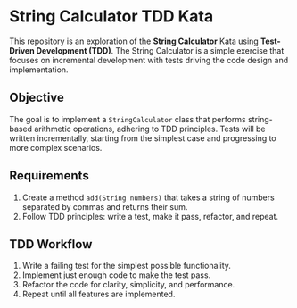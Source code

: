# String Calculator TDD Kata

This repository is an exploration of the **String Calculator** Kata using **Test-Driven Development (TDD)**. The String Calculator is a simple exercise that focuses on incremental development with tests driving the code design and implementation.

## Objective
The goal is to implement a `StringCalculator` class that performs string-based arithmetic operations, adhering to TDD principles. Tests will be written incrementally, starting from the simplest case and progressing to more complex scenarios.

## Requirements
1. Create a method `add(String numbers)` that takes a string of numbers separated by commas and returns their sum.
2. Follow TDD principles: write a test, make it pass, refactor, and repeat.


## TDD Workflow
1. Write a failing test for the simplest possible functionality.
2. Implement just enough code to make the test pass.
3. Refactor the code for clarity, simplicity, and performance.
4. Repeat until all features are implemented.

